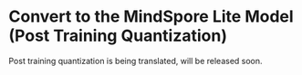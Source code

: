 # Convert to the MindSpore Lite Model (Post Training Quantization) 

Post training quantization is being translated, will be released soon.